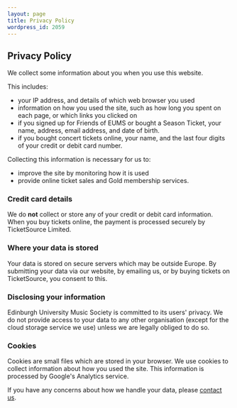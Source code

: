 ```yaml
---
layout: page
title: Privacy Policy
wordpress_id: 2059
---
```


## Privacy Policy

We collect some information about you when you use this website.

This includes:

* your IP address, and details of which web browser you used
* information on how you used the site, such as how long you spent on each page, or which links you clicked on
* if you signed up for Friends of EUMS or bought a Season Ticket, your name, address, email address, and date of birth.
* if you bought concert tickets online, your name, and the last four digits of your credit or debit card number.

Collecting this information is necessary for us to:

* improve the site by monitoring how it is used
* provide online ticket sales and Gold membership services.

### Credit card details

We do **not** collect or store any of your credit or debit card information.  When you buy tickets online, the payment is processed securely by TicketSource Limited.

### Where your data is stored

Your data is stored on secure servers which may be outside Europe. By submitting your data via our website, by emailing us, or by buying tickets on TicketSource, you consent to this.

### Disclosing your information

Edinburgh University Music Society is committed to its users' privacy. We do not provide access to your data to any other organisation (except for the cloud storage service we use) unless we are legally obliged to do so.

### Cookies

Cookies are small files which are stored in your browser. We use cookies to collect information about how you used the site. This information is processed by Google's Analytics service.

If you have any concerns about how we handle your data, please [contact us](/contact-us/).
